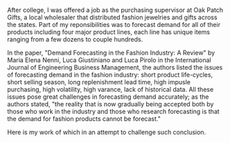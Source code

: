 After college, I was offered a job as the purchasing supervisor at Oak Patch Gifts, a local wholesaler that distributed fashion jewelries and gifts across the states. Part of my reponsibilities was to forecast demand for all of their products including four major product lines, each line has unique items ranging from a few dozens to couple hundreds. 

In the paper, "Demand Forecasting in the Fashion Industry: A Review" by Maria Elena Nenni, Luca Giustiniano and Luca Pirolo in the International Journal of Engineering Business Management, the authors listed the issues of forecasting demand in the fashion industry: short product life-cycles, short selling season, long replenishment lead time, high impusle purchasing, high volatility, high varance, lack of historical data. All these issues pose great challenges in forecasting demand accurately; as the authors stated, "the reality that is now gradually being accepted both by those who work in the industry and those who research forecasting is that the demand for fashion products cannot be forecast."  

Here is my work of which in an attempt to challenge such conclusion. 



 


